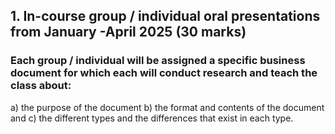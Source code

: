 ## 1.	In-course group / individual oral presentations from January -April 2025   (30 marks)

### Each group / individual will be assigned a specific business document for which each will conduct research and teach the class about:
a)	the purpose of the document
b)	the format and contents of the document and
c)	 the different types and the differences that exist in each type. 

